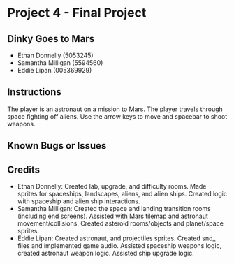 #	Project	4 - Final Project

##	Dinky Goes to Mars

* Ethan Donnelly (5053245)
* Samantha Milligan (5594560)
* Eddie Lipan (005369929)

##	Instructions
The player is an astronaut on a mission to Mars. The player travels through space fighting off aliens. Use the arrow keys to move and spacebar to shoot weapons.

##	Known	Bugs	or	Issues

##	Credits

* Ethan Donnelly: Created lab, upgrade, and difficulty rooms. Made sprites for spaceships, landscapes, aliens, and alien ships. Created logic with spaceship and alien ship interactions.
* Samantha Milligan: Created the space and landing transition rooms (including end screens). Assisted with Mars tilemap and astronaut movement/collisions. Created asteroid rooms/objects and planet/space sprites.
* Eddie Lipan: Created astronaut, and projectiles sprites. Created snd_ files and implemented game audio. Assisted spaceship weapons logic, created astronaut weapon logic. Assisted ship upgrade logic.

